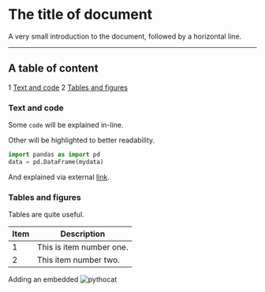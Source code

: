 # The title of document

A very small introduction to the document, followed by a horizontal line.

---

## A table of content

1 [Text and code](#text-and-code)
2 [Tables and figures](#tables-and-figures)

### Text and code

Some `code` will be explained in-line.

Other will be highlighted to better readability.

```python
import pandas as import pd
data = pd.DataFrame(mydata)
```

And explained via external [link](https://pandas.pydata.org/).

### Tables and figures

Tables are quite useful. 

| Item | Description |
| --- | --- |
| 1   | This is item number one. |
| 2 | This item number two. |

Adding an embedded ![pythocat](https://octodex.github.com/images/pythocat.png)
